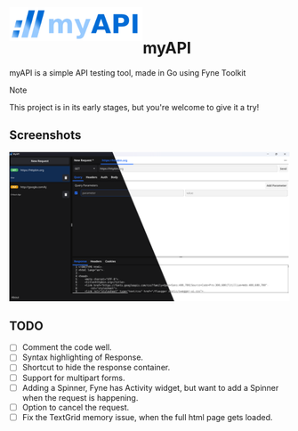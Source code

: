 ﻿<img src="/myapi-logo-light.png" alt="myAPI logo" title="myAPI" align="left" height="60px"/>
<br>

# myAPI

myAPI is a simple API testing tool, made in Go using Fyne Toolkit

> [!NOTE]
> This project is in its early stages, but you're welcome to give it a try!
> 

## Screenshots
![my-api-dev-state.png](https://github.com/vardanabhanot/myapi/blob/main/my-api-dev-state.png)

## TODO

- [ ] Comment the code well.
- [ ] Syntax highlighting of Response.
- [ ] Shortcut to hide the response container.
- [ ] Support for multipart forms.
- [ ] Adding a Spinner, Fyne has Activity widget, but want to add a Spinner when the request is happening.
- [ ] Option to cancel the request.
- [ ] Fix the TextGrid memory issue, when the full html page gets loaded.
